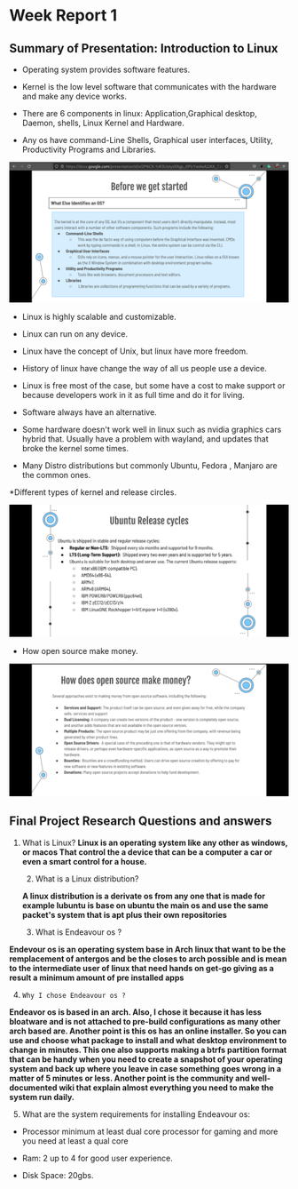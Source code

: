 # Week Report 1
## Summary of Presentation: Introduction to Linux

* Operating system provides software features.
* Kernel is the low level software that communicates with the hardware and make any device works.

* There are 6 components in linux: Application,Graphical desktop, Daemon, shells, Linux Kernel and Hardware.

* Any os have command-Line Shells, Graphical user interfaces, Utility, Productivity Programs and Libraries.

![Identifying an os](os-identify.png)

* Linux is highly scalable and customizable.

* Linux can run on any device.

* Linux have the concept of Unix, but linux have more freedom.


* History of linux have change the way of all us people use a device. 

* Linux is free most of the case, but some have a cost to make support or because developers work in it as full time and do it for living.

* Software always have an alternative.

* Some hardware doesn't work well in linux such as nvidia graphics cars hybrid that. Usually have a problem with wayland, and updates that broke the kernel some times.

* Many Distro distributions but commonly Ubuntu, Fedora , Manjaro are the common ones.

*Different types of kernel and release circles.

![Ubuntu](cicles.png)

* How open source make money.

![Money open Source](Money-open-Source.png)

## Final Project Research Questions and answers

1. What is Linux?
   **Linux is an operating system like any other as windows, or macos That control the a device that can be a computer a car or even a smart control for a house.**

   2.  What is a Linux distribution?
   
   **A linux distribution is a derivate os from any one that is made for example lubuntu is base on ubuntu the main os and use the same packet's system that is apt plus their own repositories**

     3. What is Endeavour os ?

**Endevour os is an operating system base in Arch linux that want to be the remplacement of antergos and be the closes to arch possible and is mean to the intermediate user of linux that need hands on get-go giving as a result a minimum amount of pre installed apps**


4.     Why I chose Endeavour os ?

  **Endeavor os is based in an arch. Also, I chose it because it has less bloatware and is not attached to pre-build configurations as many other arch based are. Another point is this os has an online installer. So you can use and choose what package to install and what desktop environment to change in minutes. This one also supports making a btrfs partition format that can be handy when you need to create a snapshot of your operating system and back up where you leave in case something goes wrong in a matter of 5 minutes or less. Another point is the community and well-documented wiki that explain almost everything you need to make the system run daily.**

5. What are the system requirements for installing Endeavour os:

* Processor minimum at least dual core processor for gaming and more you need at least a qual core



* Ram: 2 up to 4 for good user experience.


* Disk Space: 20gbs. 

